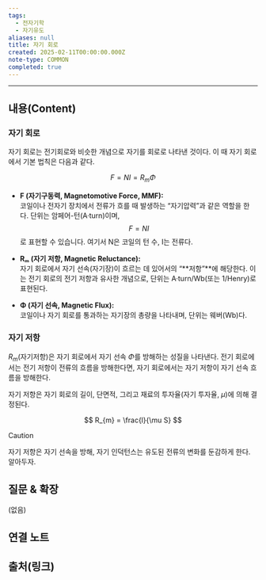 ```yaml
---
tags:
  - 전자기학
  - 자기유도
aliases: null
title: 자기 회로
created: 2025-02-11T00:00:00.000Z
note-type: COMMON
completed: true
---
```


---

## 내용(Content)

### 자기 회로

자기 회로는 전기회로와 비슷한 개념으로 자기를 회로로 나타낸 것이다. 이 때 자기 회로에서 기본 법칙은 다음과 같다.

$$
F = NI = R_{m}\Phi
$$

- **F (자기구동력, Magnetomotive Force, MMF):**  
	코일이나 전자기 장치에서 전류가 흐를 때 발생하는 “자기압력”과 같은 역할을 한다. 단위는 암페어-턴(A·turn)이며,
$$
F = NI
$$
    로 표현할 수 있습니다. 여기서 N은 코일의 턴 수, I는 전류다.
    
- **Rₘ (자기 저항, Magnetic Reluctance):**  
    자기 회로에서 자기 선속(자기장)이 흐르는 데 있어서의 “**저항”**에 해당한다. 이는 전기 회로의 전기 저항과 유사한 개념으로, 단위는 A·turn/Wb(또는 1/Henry)로 표현된다.
    
- **Φ (자기 선속, Magnetic Flux):**  
    코일이나 자기 회로를 통과하는 자기장의 총량을 나타내며, 단위는 웨버(Wb)다.

### 자기 저항

$R_{m}$(자기저항)은 자기 회로에서 자기 선속 $\Phi$를 방해하는 성질을 나타낸다. 전기 회로에서는 전기 저항이 전류의 흐름을 방해한다면, 자기 회로에서는 자기 저항이 자기 선속 흐름을 방해한다.

자기 저항은 자기 회로의 길이, 단면적, 그리고 재료의 투자율(자기 투자율, $\mu$)에 의해 결정된다.

$$
R_{m} = \frac{l}{\mu S}
$$

>[!caution]
>자기 저항은 자기 선속을 방해, 자기 인덕턴스는 유도된 전류의 변화를 둔감하게 한다. 알아두자.

## 질문 & 확장

(없음)

## 연결 노트

## 출처(링크)





